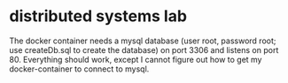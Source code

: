 # distributed systems lab

The docker container needs a mysql database (user root, password root; use createDb.sql to create the database) on port 3306 and listens on port 80.
Everything should work, except I cannot figure out how to get my docker-container to connect to mysql.